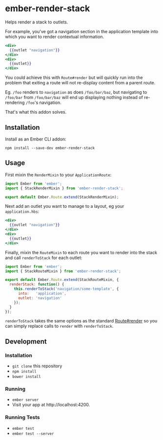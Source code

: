 # ember-render-stack

Helps render a stack to outlets.

For example, you've got a navigation section in the application template into which you want to render
contextual information.

```handlebars
<div>
  {{outlet "navigation"}}
</div>
<div>
  {{outlet}}
</div>
```

You could achieve this with `Route#render` but will quickly run into the problem that exiting a route
will not re-display content from a parent route.

Eg. `/foo` renders to `navigation` as does `/foo/bar/baz`, but navigating to `/foo/bar` from `/foo/bar/baz`
will end up displaying nothing instead of re-rendering `/foo`'s navigation.

That's what this addon solves.

## Installation

Install as an Ember CLI addon:

```
npm install --save-dev ember-render-stack
```

## Usage

First mixin the `RenderMixin` to your `ApplicationRoute`:

```javascript
import Ember from 'ember';
import { StackRenderMixin } from 'ember-render-stack';

export default Ember.Route.extend(StackRenderMixin);
```

Next add an outlet you want to manage to a layout, eg your `application.hbs`:

```handlebars
<div>
  {{outlet "navigation"}}
</div>
<div>
  {{outlet}}
</div>
```

Finally, mixin the `RouteMixin` to each route you want to render into the stack and call
`renderToStack` for each outlet:

```javascript
import Ember from 'ember';
import { StackRouteMixin } from 'ember-render-stack';

export default Ember.Route.extend(StackRouteMixin, {
  renderStack: function() {
    this.renderToStack('navigation/some-template', {
      into:   'application',
      outlet: 'navigation'
    });
  }
});
```

`renderToStack` takes the same options as the standard [Route#render](http://emberjs.com/api/classes/Ember.Route.html#method_render)
so you can simply replace calls to `render` with `renderToStack`.

## Development

### Installation

* `git clone` this repository
* `npm install`
* `bower install`

### Running

* `ember server`
* Visit your app at http://localhost:4200.

### Running Tests

* `ember test`
* `ember test --server`